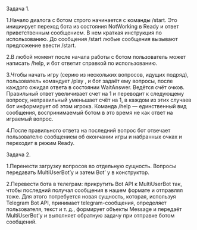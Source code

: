 Задача 1.

1.Начало диалога с ботом строго начинается с команды /start. Это инициирует переход бота из состояния NotWorking в Ready
и ответ приветственным сообщением. В нем краткая инструкция по использованию. До сообщения /start любые сообщения вызывают 
предложение ввести /start.

2.В любой момент после начала работы с ботом пользователь может написать /help, и бот ответит справкой по использованию.

3.Чтобы начать игру (серию из нескольких вопросов, идущих подряд), пользователь командует /play , и бот задаёт ему 
вопросы, после каждого ожидая ответа в состоянии WaitAnswer. Ведётся счёт очков. Правильный ответ увеличивает счет на
1 и переводит к следующему вопросу, неправильный уменьшает счёт на 1, в каждом из этих случаев бот информирует об этом 
игрока. Команда /help — единственный вид сообщения, воспринимаемый ботом в это время не как ответ на играемый вопрос.

4.После правильного ответа на последний вопрос бот отвечает пользователю сообщением об окончании игры и набранных очках
и переходит в режим Ready.



Задача 2.

1.Перенести загрузку вопросов во отдельную сущность. Вопросы передавать MultiUserBot’у и затем Bot’ у в конструктор.  

2.Перевести бота в телеграм: прикрутить Bot API к MultiUserBot так, чтобы последний получал сообщения в нашем формате и 
отправлял тоже. Для этого потребуется новая сущность, которая, используя Telegram Bot API, принимает telegram-сообщения, 
определяет пользователя, текст и т. д., формирует объекты Message и передаёт MultiUserBot’у и выполняет обратную задачу 
при отправке ботом сообщений.

